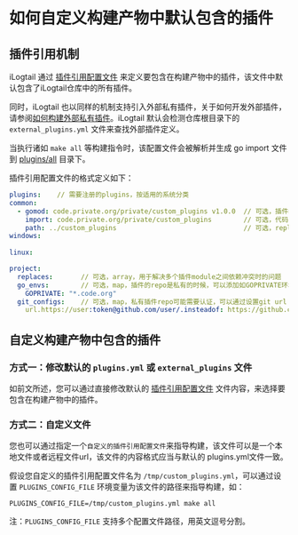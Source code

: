 # 如何自定义构建产物中默认包含的插件

## 插件引用机制

iLogtail 通过 [插件引用配置文件](https://github.com/alibaba/ilogtail/blob/main/plugins.yml) 来定义要包含在构建产物中的插件，该文件中默认包含了iLogtail仓库中的所有插件。

同时，iLogtail 也以同样的机制支持引入外部私有插件，关于如何开发外部插件，请参阅[如何构建外部私有插件](how-to-write-external-plugins.md)。iLogtail 默认会检测仓库根目录下的 `external_plugins.yml` 文件来查找外部插件定义。

当执行诸如 `make all` 等构建指令时，该配置文件会被解析并生成 go import 文件到 [plugins/all](https://github.com/alibaba/ilogtail/tree/main/plugins/all) 目录下。

插件引用配置文件的格式定义如下：

```yaml
plugins:    // 需要注册的plugins，按适用的系统分类
common:
  - gomod: code.private.org/private/custom_plugins v1.0.0  // 可选，插件module，仅针对外部插件
    import: code.private.org/private/custom_plugins        // 可选，代码中import的package路径
    path: ../custom_plugins                                // 可选，replace 本地路径，用于调试
windows:
  
linux:

project:
  replaces:       // 可选，array，用于解决多个插件module之间依赖冲突时的问题
  go_envs:        // 可选，map，插件的repo是私有的时候，可以添加如GOPRIVATE环境等设置
    GOPRIVATE: "*.code.org"
  git_configs:    // 可选，map，私有插件repo可能需要认证，可以通过设置git url insteadof调整
    url.https://user:token@github.com/user/.insteadof: https://github.com/user/
```

## 自定义构建产物中包含的插件

### 方式一：修改默认的 `plugins.yml` 或 `external_plugins` 文件

如前文所述，您可以通过直接修改默认的 [插件引用配置文件](https://github.com/alibaba/ilogtail/blob/main/plugins.yml) 文件内容，来选择要包含在构建产物中的插件。

### 方式二：自定义文件

您也可以通过指定一个`自定义的插件引用配置文件`来指导构建，该文件可以是一个本地文件或者远程文件url，该文件的内容格式应当与默认的 plugins.yml文件一致。

假设您自定义的插件引用配置文件名为 `/tmp/custom_plugins.yml`，可以通过设置 `PLUGINS_CONFIG_FILE` 环境变量为该文件的路径来指导构建，如：

```shell
PLUGINS_CONFIG_FILE=/tmp/custom_plugins.yml make all
```

注：`PLUGINS_CONFIG_FILE` 支持多个配置文件路径，用英文逗号分割。
